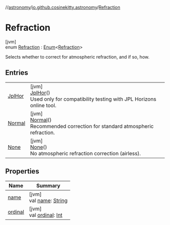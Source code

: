 //[astronomy](../../../index.md)/[io.github.cosinekitty.astronomy](../index.md)/[Refraction](index.md)

# Refraction

[jvm]\
enum [Refraction](index.md) : [Enum](https://kotlinlang.org/api/latest/jvm/stdlib/kotlin/-enum/index.html)&lt;[Refraction](index.md)&gt; 

Selects whether to correct for atmospheric refraction, and if so, how.

## Entries

| | |
|---|---|
| [JplHor](-jpl-hor/index.md) | [jvm]<br>[JplHor](-jpl-hor/index.md)()<br>Used only for compatibility testing with JPL Horizons online tool. |
| [Normal](-normal/index.md) | [jvm]<br>[Normal](-normal/index.md)()<br>Recommended correction for standard atmospheric refraction. |
| [None](-none/index.md) | [jvm]<br>[None](-none/index.md)()<br>No atmospheric refraction correction (airless). |

## Properties

| Name | Summary |
|---|---|
| [name](../-eclipse-kind/-none/index.md#-372974862%2FProperties%2F-1216412040) | [jvm]<br>val [name](../-eclipse-kind/-none/index.md#-372974862%2FProperties%2F-1216412040): [String](https://kotlinlang.org/api/latest/jvm/stdlib/kotlin/-string/index.html) |
| [ordinal](../-eclipse-kind/-none/index.md#-739389684%2FProperties%2F-1216412040) | [jvm]<br>val [ordinal](../-eclipse-kind/-none/index.md#-739389684%2FProperties%2F-1216412040): [Int](https://kotlinlang.org/api/latest/jvm/stdlib/kotlin/-int/index.html) |
